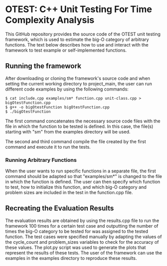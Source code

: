 # OTEST: C++ Unit Testing For Time Complexity Analysis

This GitHub repository provides the source code of the OTEST unit testing framework, which is used to estimate the big-O category of arbitrary functions. The text below describes how to use and interact with the framework to test example or self-implemented functions. 

## Running the framework
After downloading or cloning the framework's source code and when setting the current working directory to project_main, the user can run different code examples by using the following commands:

    $ cat include.cpp examples/sm* function.cpp unit-class.cpp > 
    bigOtestFunction.cpp
    $ g++ -o bigOtestFunction bigOtestFunction.cpp
    $ ./bigOtestFunction


The first command concatenates the necessary source code files with the file in which the function to be tested is defined. In this case, the file(s) starting with "sm" from the examples directory will be used. 

The second and third command compile the file created by the first command and execute it to run the tests. 

### Running Arbitrary Functions
When the user wants to run specific functions in a separate file, the first command should be adapted so that "examples/sm*" is changed to the file in which the function is defined. The user can then specify which function to test, how to initialize this function, and which big-O category and problem sizes are included in the test in the function.cpp file. 

## Recreating the Evaluation Results
The evaluation results are obtained by using the results.cpp file to run the framework 100 times for a certain test case and outputting the number of times the big-O category to be tested for was assigned to the tested function. The test cases were specified manually by adapting the values of the cycle_count and problem_sizes variables to check for the accuracy of these values. The plot.py script was used to generate the plots that represent the results of these tests. The user of the framework can use the examples in the examples directory to reproduce these results. 